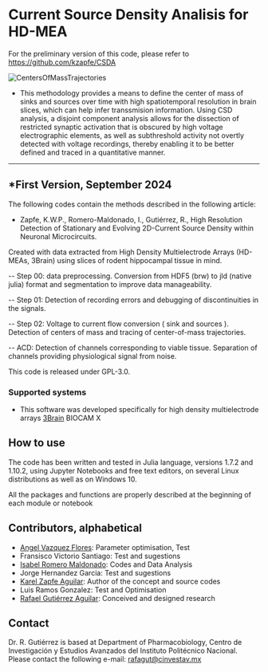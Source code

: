 # Current Source Density Analisis for HD-MEA

For the preliminary version of this code, please refer to https://github.com/kzapfe/CSDA


![CentersOfMassTrajectories](https://github.com/LBitn/Hippocampus-HDMEA-CSDA/blob/main/CentersOfMassTrajectories.gif)

- This methodology provides a means to define the center of mass of sinks and sources over time with high spatiotemporal resolution in brain slices, which can help infer transsmision information.
Using CSD analysis, a disjoint component analysis allows for the dissection of restricted synaptic activation that is obscured by high voltage electrographic elements, as well as subthreshold activity not overtly detected with voltage recordings, thereby enabling it to be better defined and traced in a quantitative manner.

---
*First Version, September 2024
---

The following codes contain the methods described in the following article:

- Zapfe, K.W.P., Romero-Maldonado, I., Gutiérrez, R., High Resolution Detection of Stationary and Evolving 2D-Current Source Density within Neuronal Microcircuits.

Created with data extracted from High Density Multielectrode Arrays (HD-MEAs, 3Brain) using slices of rodent hippocampal tissue in mind.

-- Step 00: data preprocessing. Conversion from HDF5 (brw) to jld (native julia) format and segmentation to improve data manageability.

-- Step 01: Detection of recording errors and debugging of discontinuities in the signals.

-- Step 02: Voltage to current flow conversion ( sink and sources ). Detection of centers of mass and tracing of center-of-mass trajectories.

-- ACD: Detection of channels corresponding to viable tissue. Separation of channels providing physiological signal from noise.


This code is released under GPL-3.0.

### Supported systems <a name="systems"></a>

- This software was developed specifically for high density multielectrode arrays [3Brain](http://3brain.com/) BIOCAM X

## How to use <a name="quickstart"></a>

The code has been written and tested in Julia language, versions 1.7.2 and 1.10.2, using Jupyter Notebooks and free text editors, on several Linux distributions as well as on Windows 10.

All the packages and functions are properly described at the beginning of each module or notebook

## Contributors, alphabetical <a name="people"></a>

- [Angel Vazquez Flores](https://github.com/Angeldk16): Parameter optimisation, Test
- Fransisco Victorio Santiago: Test and sugestions
- [Isabel Romero Maldonado](https://github.com/LBitn): Codes and Data Analysis
- Jorge Hernandez Garcia: Test and sugestions
- [Karel Zapfe Aguilar](https://github.com/kzapfe): Author of the concept and source codes
- Luis Ramos Gonzalez: Test and Optimisation
- [Rafael Gutiérrez Aguilar](rafagut@cinvestav.mx): Conceived and designed research
## Contact <a name="contact"></a>

Dr. R. Gutiérrez is based at Department of Pharmacobiology, Centro de Investigación y Estudios Avanzados del Instituto Politécnico Nacional. Please contact the following e-mail:
rafagut@cinvestav.mx
